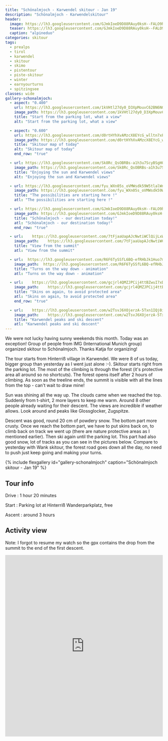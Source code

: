 ```yaml
---
title: "Schönalmjoch - Karwendel skitour - Jan 19"
description: "Schönalmjoch - Karwendelskitour"
header:
  image: https://lh3.googleusercontent.com/GJmkIoeD9D88RAuy0ksH--FALO9hhvqhZ_rKfKCJhPd_WTJmO5BEykgE52zQT2hckorHBbC0RBDEJaLJZdp7PtGMQVVIbXgkisvhQZJxX2CiOM_xz4LhjDfUh7z6Gyx_8DkDPuOimEmk5QJPgnycgdNRoKpRbIOtgvkJih4CmCwDYPfVc1L_WQnYzih67stGwjL58PNY-A6O-4_bA2yaxJNBAHX5QSReJY6ps1s5lMdUOeTZVvWukjtEP3mgSCY-VrTPqM_YyPG3ZFUcVz53Ab-bdZjycDFYVVbhjl2UQQj7_KCP_VBwgDnKOKq8_cq_OOcg2poSh3qy36xBiMlECd9XtwFeWFYNF-EIzb5qh1HSdJtl6u-8tNp5b-hjwCWSaY-17C3EN2T3L-mTu4iQpU0WDe0njWVP9q0lxuFjLlE3mB85IL5bS-dce4WD7f7IYeaIz5qmQomC1NClfP_Qer3vo7FAM_SKYlujgijwkCACFFoh56txcOfb6NTnzqUkU8b1sZtp1DC0WHEygzQ5kpuisbn1myII-l-rlIiIUXtXnC2Q7bPgp3RgB5sVEHgEWgHsZwEBVRfURSa50hfZ6WjxDnuEtjxvDvX_KvDDfzMJitSYKglThZf5dRt_nSn3ieW3-834u_FuXeptks_hIyemXZsK3oDD2kdrGnJl77cBPj3xxNP6-_4EQeMG9KcYqd3tuSEx1jLXmUc7IiY=w2126-h1542-no
  teaser: https://lh3.googleusercontent.com/GJmkIoeD9D88RAuy0ksH--FALO9hhvqhZ_rKfKCJhPd_WTJmO5BEykgE52zQT2hckorHBbC0RBDEJaLJZdp7PtGMQVVIbXgkisvhQZJxX2CiOM_xz4LhjDfUh7z6Gyx_8DkDPuOimEmk5QJPgnycgdNRoKpRbIOtgvkJih4CmCwDYPfVc1L_WQnYzih67stGwjL58PNY-A6O-4_bA2yaxJNBAHX5QSReJY6ps1s5lMdUOeTZVvWukjtEP3mgSCY-VrTPqM_YyPG3ZFUcVz53Ab-bdZjycDFYVVbhjl2UQQj7_KCP_VBwgDnKOKq8_cq_OOcg2poSh3qy36xBiMlECd9XtwFeWFYNF-EIzb5qh1HSdJtl6u-8tNp5b-hjwCWSaY-17C3EN2T3L-mTu4iQpU0WDe0njWVP9q0lxuFjLlE3mB85IL5bS-dce4WD7f7IYeaIz5qmQomC1NClfP_Qer3vo7FAM_SKYlujgijwkCACFFoh56txcOfb6NTnzqUkU8b1sZtp1DC0WHEygzQ5kpuisbn1myII-l-rlIiIUXtXnC2Q7bPgp3RgB5sVEHgEWgHsZwEBVRfURSa50hfZ6WjxDnuEtjxvDvX_KvDDfzMJitSYKglThZf5dRt_nSn3ieW3-834u_FuXeptks_hIyemXZsK3oDD2kdrGnJl77cBPj3xxNP6-_4EQeMG9KcYqd3tuSEx1jLXmUc7IiY=w2126-h1542-no
  caption: "alpineduo"
categories: skitour
tags:
  - prealps
  - tirol
  - karwendel
  - skitour
  - skimo
  - pistentour
  - piste-skitour
  - winter
  - earnyourturns
  - spitzingsee
classes: wide
gallery-schonalmjoch:
  - aspect: "0.400"
    url: https://lh3.googleusercontent.com/1kVHtl27dy0_D3XpMouvC62BN6NGmEWcDzhF7MYJ6mMmQrxgzbRIgBSpX42is--OpujLJGo-LoGAr7r8c9Brd-dGQ6VDl3oIv3O13Y2ITzG6C6xJeBlDy4A9iWGusTk-Zn1yF-8iLgOVm7fRn8egWsyEk5QSHVZ7q4ejwo4rjPaFurUNzQgvbyGp6p_nZ7BSxQBaj9vMp3OdCq8RLQ2OaIWhKQsbPb5OEBPn_TzmDGCWAyBc7ZYncsDLlO-foAXbUK0lbY2PzeiqVZiln855woJVBuzamSHS6KtxFOIa8c33VDHXxNBzT3Fxt2Yg-X6oFAxr7XqHgdnSKF40tVCxxX0ASTRRfLL4tCj3WDbBD2l00AwMO-JVrejYO-C60dX1L9u2pZecPfvg-mNQ-zxURkGFW7h7ze2VQaPHxn9u7sfvXzcYQmy0dWutTQlmDHa-msS7h9BXfBZdk7jR68nRrk-onIlQhMNSSbsl0Nvdht8oVoe60_5PA9lvRgCmXaAUrUYH4eJLfrIgm_zurIN5X_pIE30BNdgDkFPk-JvnccdKElAZmMakqUInikkQWr5BoeT_QyMhkI2Sum3z7k4jBxURxmoE8mC7Zw8fmW19MEPsCMqTOr4kzQLWljuznWZA5uZMCBBHXlr-RDwG_ctOK0k04Q=w1158-h1542-no
    image_path: https://lh3.googleusercontent.com/1kVHtl27dy0_D3XpMouvC62BN6NGmEWcDzhF7MYJ6mMmQrxgzbRIgBSpX42is--OpujLJGo-LoGAr7r8c9Brd-dGQ6VDl3oIv3O13Y2ITzG6C6xJeBlDy4A9iWGusTk-Zn1yF-8iLgOVm7fRn8egWsyEk5QSHVZ7q4ejwo4rjPaFurUNzQgvbyGp6p_nZ7BSxQBaj9vMp3OdCq8RLQ2OaIWhKQsbPb5OEBPn_TzmDGCWAyBc7ZYncsDLlO-foAXbUK0lbY2PzeiqVZiln855woJVBuzamSHS6KtxFOIa8c33VDHXxNBzT3Fxt2Yg-X6oFAxr7XqHgdnSKF40tVCxxX0ASTRRfLL4tCj3WDbBD2l00AwMO-JVrejYO-C60dX1L9u2pZecPfvg-mNQ-zxURkGFW7h7ze2VQaPHxn9u7sfvXzcYQmy0dWutTQlmDHa-msS7h9BXfBZdk7jR68nRrk-onIlQhMNSSbsl0Nvdht8oVoe60_5PA9lvRgCmXaAUrUYH4eJLfrIgm_zurIN5X_pIE30BNdgDkFPk-JvnccdKElAZmMakqUInikkQWr5BoeT_QyMhkI2Sum3z7k4jBxURxmoE8mC7Zw8fmW19MEPsCMqTOr4kzQLWljuznWZA5uZMCBBHXlr-RDwG_ctOK0k04Q=w1158-h1542-no
    title: "Start from the parking lot, what a view"
    alt: "Start from the parking lot, what a view"

  - aspect: "0.600"
    url: https://lh3.googleusercontent.com/d0rtHYhXvAMzcX8EYcG_wlltn7xPzhPIurKbhzy9tJ3eVLz7OXeksW9REXTPoJbta8f3KlKsHX-jvTXcV_Vl5Dn_3-nRJPWOsfianf5_datOSjAFl0W5b_eYUvesh6R7nnNEmbD3jj4vCC6f2VlXAD7EDhor6WYcxmcSFjFkKBO3vZm330__VZfWocSoIW31BF8JZ7jhhtPmQdZJAFuvjuJ3bPB3As6sPIUeyQIfOG1iXWxLJyaz6HY5ZD6UPL_k0iF2xqQJpgFZ_t-6KB78ZOjeBKoj2zASNMj81mQK7pJM5_tNCvQRLSssqU9h-qObqyrc_eEPMR_QeDu3P8IZhQoNuocUFwm7Y7myTdDLGJGiF7qsuI2kvS9WuW9VqNjgl0Gec_H2G-nco4nUQrrNZ-JuehNvDyo_L0AzdqoQGaC7DTmI8CBmFI7OloXn3BHEXmHqf-5ufppZ9mHhrD0hMnt5hH15K71JHAZ92GB2Hb8tDhkS5bnuVsqLyv5T-TV8A08cOi58ZOff7en0ClQXBKI_YO68Fi9E0blQnO2XGTdlRlEGjnGVy6jJ4GbFsn_o785D6JnroiM3dlVtuY5b9weuJcsIf8Jz2O9VYS_9K9Z378KmeuAY75FwPow2j32MmHwI_HFnFRj2f8N0fo_M5dJbIcsYVA2bkajYLKl7ZHgV-pAhe164epe-kuBClKCLjOl8NkU-PzjDCsRiafTd2jjp5w=w2056-h1542-no
    image_path: https://lh3.googleusercontent.com/d0rtHYhXvAMzcX8EYcG_wlltn7xPzhPIurKbhzy9tJ3eVLz7OXeksW9REXTPoJbta8f3KlKsHX-jvTXcV_Vl5Dn_3-nRJPWOsfianf5_datOSjAFl0W5b_eYUvesh6R7nnNEmbD3jj4vCC6f2VlXAD7EDhor6WYcxmcSFjFkKBO3vZm330__VZfWocSoIW31BF8JZ7jhhtPmQdZJAFuvjuJ3bPB3As6sPIUeyQIfOG1iXWxLJyaz6HY5ZD6UPL_k0iF2xqQJpgFZ_t-6KB78ZOjeBKoj2zASNMj81mQK7pJM5_tNCvQRLSssqU9h-qObqyrc_eEPMR_QeDu3P8IZhQoNuocUFwm7Y7myTdDLGJGiF7qsuI2kvS9WuW9VqNjgl0Gec_H2G-nco4nUQrrNZ-JuehNvDyo_L0AzdqoQGaC7DTmI8CBmFI7OloXn3BHEXmHqf-5ufppZ9mHhrD0hMnt5hH15K71JHAZ92GB2Hb8tDhkS5bnuVsqLyv5T-TV8A08cOi58ZOff7en0ClQXBKI_YO68Fi9E0blQnO2XGTdlRlEGjnGVy6jJ4GbFsn_o785D6JnroiM3dlVtuY5b9weuJcsIf8Jz2O9VYS_9K9Z378KmeuAY75FwPow2j32MmHwI_HFnFRj2f8N0fo_M5dJbIcsYVA2bkajYLKl7ZHgV-pAhe164epe-kuBClKCLjOl8NkU-PzjDCsRiafTd2jjp5w=w2056-h1542-no
    title: "Skitour map of today"
    alt: "Skitour map of today"
    end_row: "true"

  - url: https://lh3.googleusercontent.com/Sk8Rc_QsOBRBs-a1h3u7ScyBSgH0CBkKwis7rmiU3vTYq39SE6BM9y8wpIRyYPTH7nXbCCJzoRztCp0P5LXEOubhOdoqAVqLyTWybA-ZLuNv-u6wrLmtWHyoMrvYYjRV-2hWwSOK5em1i8YkrFphWK2KGLaDvxmTq9_ak7Ez7M6FP-qvmaw8NT3rkFQ2a6Psf5H_4PwZTAg7uPj8Q4Uc2mE6LVFvNEbzg5u8yPIIYaJz1ik6I063z3otxYD85Iss2IAZQ8_2e7xrtMnLsW9BZkZe4H-AwLMWsAcBAE7Fl8muo1XrbWNr_iC0vcAsFijRosn0xGqG3Egj0lXEpQTVWIs4E0fcsMmQ_hV549dEyv73vEKCy9N-auPib2Qw-sIaixC9bFk4lMgV2POc-ibdJSdcAVPf_EHNb4hgEMJB_lay3SIeyZzGhlJzTtVElzqAi8MgvetXSqtfQpCmW3WpK2-kUsQtajotfncFz4Cti7ySM060p93ugCTM_BsyN7FnMkUBATBfete9rbj-gCWykziY2_ZrudKzJSsd8vuZ_EvfVTHjVpno4QVQZvazpWhj-NdwtwzJ8bLN5IyMLbYXfnsB3cJcDNHs1F_cdzN1iNchGNXCV8ojHTPpSjtYxvWkfIOrifC1CUjTeYTaeg-s20jSng=w1158-h1542-no
    image_path: https://lh3.googleusercontent.com/Sk8Rc_QsOBRBs-a1h3u7ScyBSgH0CBkKwis7rmiU3vTYq39SE6BM9y8wpIRyYPTH7nXbCCJzoRztCp0P5LXEOubhOdoqAVqLyTWybA-ZLuNv-u6wrLmtWHyoMrvYYjRV-2hWwSOK5em1i8YkrFphWK2KGLaDvxmTq9_ak7Ez7M6FP-qvmaw8NT3rkFQ2a6Psf5H_4PwZTAg7uPj8Q4Uc2mE6LVFvNEbzg5u8yPIIYaJz1ik6I063z3otxYD85Iss2IAZQ8_2e7xrtMnLsW9BZkZe4H-AwLMWsAcBAE7Fl8muo1XrbWNr_iC0vcAsFijRosn0xGqG3Egj0lXEpQTVWIs4E0fcsMmQ_hV549dEyv73vEKCy9N-auPib2Qw-sIaixC9bFk4lMgV2POc-ibdJSdcAVPf_EHNb4hgEMJB_lay3SIeyZzGhlJzTtVElzqAi8MgvetXSqtfQpCmW3WpK2-kUsQtajotfncFz4Cti7ySM060p93ugCTM_BsyN7FnMkUBATBfete9rbj-gCWykziY2_ZrudKzJSsd8vuZ_EvfVTHjVpno4QVQZvazpWhj-NdwtwzJ8bLN5IyMLbYXfnsB3cJcDNHs1F_cdzN1iNchGNXCV8ojHTPpSjtYxvWkfIOrifC1CUjTeYTaeg-s20jSng=w1158-h1542-no
    title: "Enjoying the sun and Karwendel views"
    alt: "Enjoying the sun and Karwendel views"

  - url: https://lh3.googleusercontent.com/fyu_WXn05s_oVMWsdk59W5tlalWnFo_mkVB1oetA7OhI8z4b8_dm3ROyLOYBuXSHxUHFBWMVuW_FvriYWiT4sg8o-trb8BAPnihp5x4XEQ9v0rx77hE8vI9XuNcVRDeVOkCcsfj1wxO4df478FuUbKltMzAq1Wwhp2erC0qBD2FIS4jxrCtbovRDBjuMsoZ1COU-qpJ0eGdnjUJ8g1cnSs0sHdiTy1IKVV-Sk_Xd0v_iQEeEGmDhabV3NILgtGhezvPCxb0awa-U9DsMrRMnet33LXrLhbpEsn-uEyvtJqQQA2A_zwT3rbDrboOV04iynfSrJnQb7-crL19F2v5J-cNzdzPb1_xY59AzQzUx3VEBAQGBtLvDmhzBQCOYag6o9cQGLPGVxTuop_-evr1Qcj8hu28hTtNo2eXJB0iXDRqqhRkAT-sO1bVLn4OQ8QxBjp1K7ef5a739GCcrEWZxLJs-jo1cudMtefwaJIMsK1bNWEpg3IyClrwxSV9E97UDcBWP6ImAhRjdlwU1KXHfEyAY9aL7nLyUhGjuW99dj1AJiW5-mlG4mCvOsohpeEbVRq1USLefrEr3_iEpH8XOiYHbnqo8fGMFyApaMaT7RzHr8wyHeiua4_-EZaWVdwyu-OARW1CI9dSrI7UWZWrEgeScKg=w1158-h1542-no
    image_path: https://lh3.googleusercontent.com/fyu_WXn05s_oVMWsdk59W5tlalWnFo_mkVB1oetA7OhI8z4b8_dm3ROyLOYBuXSHxUHFBWMVuW_FvriYWiT4sg8o-trb8BAPnihp5x4XEQ9v0rx77hE8vI9XuNcVRDeVOkCcsfj1wxO4df478FuUbKltMzAq1Wwhp2erC0qBD2FIS4jxrCtbovRDBjuMsoZ1COU-qpJ0eGdnjUJ8g1cnSs0sHdiTy1IKVV-Sk_Xd0v_iQEeEGmDhabV3NILgtGhezvPCxb0awa-U9DsMrRMnet33LXrLhbpEsn-uEyvtJqQQA2A_zwT3rbDrboOV04iynfSrJnQb7-crL19F2v5J-cNzdzPb1_xY59AzQzUx3VEBAQGBtLvDmhzBQCOYag6o9cQGLPGVxTuop_-evr1Qcj8hu28hTtNo2eXJB0iXDRqqhRkAT-sO1bVLn4OQ8QxBjp1K7ef5a739GCcrEWZxLJs-jo1cudMtefwaJIMsK1bNWEpg3IyClrwxSV9E97UDcBWP6ImAhRjdlwU1KXHfEyAY9aL7nLyUhGjuW99dj1AJiW5-mlG4mCvOsohpeEbVRq1USLefrEr3_iEpH8XOiYHbnqo8fGMFyApaMaT7RzHr8wyHeiua4_-EZaWVdwyu-OARW1CI9dSrI7UWZWrEgeScKg=w1158-h1542-no
    title: "The possibilities are starting here !"
    atl: "The possibilities are starting here !"

  - url: https://lh3.googleusercontent.com/GJmkIoeD9D88RAuy0ksH--FALO9hhvqhZ_rKfKCJhPd_WTJmO5BEykgE52zQT2hckorHBbC0RBDEJaLJZdp7PtGMQVVIbXgkisvhQZJxX2CiOM_xz4LhjDfUh7z6Gyx_8DkDPuOimEmk5QJPgnycgdNRoKpRbIOtgvkJih4CmCwDYPfVc1L_WQnYzih67stGwjL58PNY-A6O-4_bA2yaxJNBAHX5QSReJY6ps1s5lMdUOeTZVvWukjtEP3mgSCY-VrTPqM_YyPG3ZFUcVz53Ab-bdZjycDFYVVbhjl2UQQj7_KCP_VBwgDnKOKq8_cq_OOcg2poSh3qy36xBiMlECd9XtwFeWFYNF-EIzb5qh1HSdJtl6u-8tNp5b-hjwCWSaY-17C3EN2T3L-mTu4iQpU0WDe0njWVP9q0lxuFjLlE3mB85IL5bS-dce4WD7f7IYeaIz5qmQomC1NClfP_Qer3vo7FAM_SKYlujgijwkCACFFoh56txcOfb6NTnzqUkU8b1sZtp1DC0WHEygzQ5kpuisbn1myII-l-rlIiIUXtXnC2Q7bPgp3RgB5sVEHgEWgHsZwEBVRfURSa50hfZ6WjxDnuEtjxvDvX_KvDDfzMJitSYKglThZf5dRt_nSn3ieW3-834u_FuXeptks_hIyemXZsK3oDD2kdrGnJl77cBPj3xxNP6-_4EQeMG9KcYqd3tuSEx1jLXmUc7IiY=w2126-h1542-no
    image_path: https://lh3.googleusercontent.com/GJmkIoeD9D88RAuy0ksH--FALO9hhvqhZ_rKfKCJhPd_WTJmO5BEykgE52zQT2hckorHBbC0RBDEJaLJZdp7PtGMQVVIbXgkisvhQZJxX2CiOM_xz4LhjDfUh7z6Gyx_8DkDPuOimEmk5QJPgnycgdNRoKpRbIOtgvkJih4CmCwDYPfVc1L_WQnYzih67stGwjL58PNY-A6O-4_bA2yaxJNBAHX5QSReJY6ps1s5lMdUOeTZVvWukjtEP3mgSCY-VrTPqM_YyPG3ZFUcVz53Ab-bdZjycDFYVVbhjl2UQQj7_KCP_VBwgDnKOKq8_cq_OOcg2poSh3qy36xBiMlECd9XtwFeWFYNF-EIzb5qh1HSdJtl6u-8tNp5b-hjwCWSaY-17C3EN2T3L-mTu4iQpU0WDe0njWVP9q0lxuFjLlE3mB85IL5bS-dce4WD7f7IYeaIz5qmQomC1NClfP_Qer3vo7FAM_SKYlujgijwkCACFFoh56txcOfb6NTnzqUkU8b1sZtp1DC0WHEygzQ5kpuisbn1myII-l-rlIiIUXtXnC2Q7bPgp3RgB5sVEHgEWgHsZwEBVRfURSa50hfZ6WjxDnuEtjxvDvX_KvDDfzMJitSYKglThZf5dRt_nSn3ieW3-834u_FuXeptks_hIyemXZsK3oDD2kdrGnJl77cBPj3xxNP6-_4EQeMG9KcYqd3tuSEx1jLXmUc7IiY=w2126-h1542-no
    title: "Schönalmjoch - our destination today!"
    atl: "Schönalmjoch - our destination today!"
    end_row: "true"

  - url:    https://lh3.googleusercontent.com/7tFjaaUapAJcNwtiWClQijLxWfymc-TyPxjxhY3pESL-MPpti_wdtrCFo_JvKnr-LaNOyogRv6FuyCykTjukwFEQ-6W6DNt0ZLyZea1JK4LFN_lDf36v73G91b2sfEHWqAqS-RCMOpJXthTCFu1YvHPs8A6PR5GkeTA4FGk4jkGF10jVfrWhiLZObS2bJIYRqiYMDP29mmxPvRmSM0-OJO95PEb6BICLoznLzmV8dtC-FzJA2zkH1Lu9B0GxDkSFQz33P4kQHb2x4GMb0BPGBcjX24ceDdZy6Jh-qo7A_kkugOa-fOostS5sO-Z9BcXL9b8DRK95SDEprkShTlx7uHkKq_nINuTD49AWMSpyqStYiicN6m-roqhTZPd69x58oYyqdLmRegz5W1LTctj9iin1yDvFjWi2z1njZVEAratqskqmYvfyYYP8T7kOWUDLB6FyAPfymCq60mNzj1ZoszOwUOv7qYWdZcyTc9TAwfaou3vJmsx2YGNZuWrybA1LEl8T5eIOqRJEERU460wiV0WzaV52q4xEubWSeXOLFe0XAV858JltFxAmyK7j-O8fGvQJOuZwCMURLtq4Iekuv0DhtcCTah70Xi-p_fKWtHp2En3JBHncP-7HFM9Y4snveftemY61bt3VttoCc7SHz22z7g=w2056-h1542-no
    image_path:    https://lh3.googleusercontent.com/7tFjaaUapAJcNwtiWClQijLxWfymc-TyPxjxhY3pESL-MPpti_wdtrCFo_JvKnr-LaNOyogRv6FuyCykTjukwFEQ-6W6DNt0ZLyZea1JK4LFN_lDf36v73G91b2sfEHWqAqS-RCMOpJXthTCFu1YvHPs8A6PR5GkeTA4FGk4jkGF10jVfrWhiLZObS2bJIYRqiYMDP29mmxPvRmSM0-OJO95PEb6BICLoznLzmV8dtC-FzJA2zkH1Lu9B0GxDkSFQz33P4kQHb2x4GMb0BPGBcjX24ceDdZy6Jh-qo7A_kkugOa-fOostS5sO-Z9BcXL9b8DRK95SDEprkShTlx7uHkKq_nINuTD49AWMSpyqStYiicN6m-roqhTZPd69x58oYyqdLmRegz5W1LTctj9iin1yDvFjWi2z1njZVEAratqskqmYvfyYYP8T7kOWUDLB6FyAPfymCq60mNzj1ZoszOwUOv7qYWdZcyTc9TAwfaou3vJmsx2YGNZuWrybA1LEl8T5eIOqRJEERU460wiV0WzaV52q4xEubWSeXOLFe0XAV858JltFxAmyK7j-O8fGvQJOuZwCMURLtq4Iekuv0DhtcCTah70Xi-p_fKWtHp2En3JBHncP-7HFM9Y4snveftemY61bt3VttoCc7SHz22z7g=w2056-h1542-no
    title: "View from the summit"
    atl: "View from the summit"

  - url:  https://lh3.googleusercontent.com/R6F6TySSfL6BQ-efRHbJk1Huo7mEf-pqZoMlcJgcZChcsLX2rrSp6qV48rAOI5NJUmee1tFR7jB_nJ0pbIizY-skJ0MVtvLqh9x_TG7ZDJI6F6koOITRSfi9P6hJ1kPGl_ZC6pRhLYShKRcg8p9RXwS_1SOEhzUVd2-QLrPUNCwh11rMumGWou5ZhSr3g98migN72aGiyUwdw2KHeP9V1VdNChzSJfJa8m1iEG02omZck6YJmfc_nr6EgtjD9z7LQzgBc-HSl52O7IytWNCtueV3nn6YWF_xITyUEo_IwDU0Lt98-bxNnlQtqf7rKl_RoAylqyu11mdmXPXP1Bu5SY03eu6p12Bis37xzF5IXhNM-Q50LJj8S-KAYXnFUajT2btXaRbp1Kb44JIuUZK-mbrX2jygO4G0lMtkziiCHtQbT094KbRnlwAaJSADqyf3yEebeNxu7Y34CUFpGsCzUH3Ces1Yr2R7nDLzwVCclP2mOAVPWwU687DQ3A9B0RtoPKFbqzYz5MFYo3CsLRguGPpmIJr1WmREZ7IK7xjUqrx4DcHCQzBQVusWPZSI7UVn3Hd5KT_rf4rwUf7G9uqC4n9-QceG4oIJ1bVJP7CKZ57A31WI14c5y11WnDNiE7cQBx65q3DIG54zAkQzIYKwvVgN4w=w972-h730-no
    image_path:  https://lh3.googleusercontent.com/R6F6TySSfL6BQ-efRHbJk1Huo7mEf-pqZoMlcJgcZChcsLX2rrSp6qV48rAOI5NJUmee1tFR7jB_nJ0pbIizY-skJ0MVtvLqh9x_TG7ZDJI6F6koOITRSfi9P6hJ1kPGl_ZC6pRhLYShKRcg8p9RXwS_1SOEhzUVd2-QLrPUNCwh11rMumGWou5ZhSr3g98migN72aGiyUwdw2KHeP9V1VdNChzSJfJa8m1iEG02omZck6YJmfc_nr6EgtjD9z7LQzgBc-HSl52O7IytWNCtueV3nn6YWF_xITyUEo_IwDU0Lt98-bxNnlQtqf7rKl_RoAylqyu11mdmXPXP1Bu5SY03eu6p12Bis37xzF5IXhNM-Q50LJj8S-KAYXnFUajT2btXaRbp1Kb44JIuUZK-mbrX2jygO4G0lMtkziiCHtQbT094KbRnlwAaJSADqyf3yEebeNxu7Y34CUFpGsCzUH3Ces1Yr2R7nDLzwVCclP2mOAVPWwU687DQ3A9B0RtoPKFbqzYz5MFYo3CsLRguGPpmIJr1WmREZ7IK7xjUqrx4DcHCQzBQVusWPZSI7UVn3Hd5KT_rf4rwUf7G9uqC4n9-QceG4oIJ1bVJP7CKZ57A31WI14c5y11WnDNiE7cQBx65q3DIG54zAkQzIYKwvVgN4w=w972-h730-no
    title: "Turns on the way down - animation"
    atl: "Turns on the way down - animation"

  - url:    https://lh3.googleusercontent.com/gcjrl4QMZJPCij4ttBZwuI7xDngoA0zAVu9znOfuiAPQKCJAIQY349xXLEKkmyyGj4QG5ZQEzVll6hbeMxeXK9lsHm1JE3QJkAw12QhDDgkgEAY2oZK4pi1XyYFO0zEUwUw5MmGv83mSl2kihq9a8xEKlKTgbRsIGbP3getg0d145zRTEEQufJs2nyeMDbj_SDhqThQx9_3DnTuScOO9JmN_nuz7ZB2N0g4RcdtVdJFXZ-nWEbYZVQZvpz6uKpKaazwC6mlhL2QlNV0_GiC1WD7jop35b6qkHhljHxOW2RXoDCeykDChhgWbTR6YeQXLl9833sUO5F3XeDFmPA2N0dz-wYWrtcfMlOlWUmwXVhZetizYMTz0gQ4YDfDFhUY70GJl20-0dZgyX97GOC2uHnWgGmJrpCimmUo_bwVFb5izNFtk-wEvV-Nbw_CpAf4QbBHzoVqD7C6EaH2iM67NBBerM0KKevZAaLz-i5YTEDTk6NcDmZAFcZVrXVcCudq-VDSvMIUELNyW6ReS_Z-HWA9JCVN9nh4VfEUvsle0BgohONvvsZzYk-M7INc76wsZRLsRgLEkQAE9wT5yvZRFfBKFIg_vFP5kWuQeDbJrMAmfyN3ZdtGL1bM5Pf0KxBu4iXWAcDftsAXpzhneLTjIGfDM8w=w1158-h1542-no
    image_path:    https://lh3.googleusercontent.com/gcjrl4QMZJPCij4ttBZwuI7xDngoA0zAVu9znOfuiAPQKCJAIQY349xXLEKkmyyGj4QG5ZQEzVll6hbeMxeXK9lsHm1JE3QJkAw12QhDDgkgEAY2oZK4pi1XyYFO0zEUwUw5MmGv83mSl2kihq9a8xEKlKTgbRsIGbP3getg0d145zRTEEQufJs2nyeMDbj_SDhqThQx9_3DnTuScOO9JmN_nuz7ZB2N0g4RcdtVdJFXZ-nWEbYZVQZvpz6uKpKaazwC6mlhL2QlNV0_GiC1WD7jop35b6qkHhljHxOW2RXoDCeykDChhgWbTR6YeQXLl9833sUO5F3XeDFmPA2N0dz-wYWrtcfMlOlWUmwXVhZetizYMTz0gQ4YDfDFhUY70GJl20-0dZgyX97GOC2uHnWgGmJrpCimmUo_bwVFb5izNFtk-wEvV-Nbw_CpAf4QbBHzoVqD7C6EaH2iM67NBBerM0KKevZAaLz-i5YTEDTk6NcDmZAFcZVrXVcCudq-VDSvMIUELNyW6ReS_Z-HWA9JCVN9nh4VfEUvsle0BgohONvvsZzYk-M7INc76wsZRLsRgLEkQAE9wT5yvZRFfBKFIg_vFP5kWuQeDbJrMAmfyN3ZdtGL1bM5Pf0KxBu4iXWAcDftsAXpzhneLTjIGfDM8w=w1158-h1542-no
    title: "Skins on again, to avoid protected area"
    atl: "Skins on again, to avoid protected area"
    end_row: "true"

  - url:    https://lh3.googleusercontent.com/w2TsvJ6XOjerzA-5Txn1IQj0i1kaJ-9cd8lQlUa6YgfQdEOgKJwEZH69uKBOxE-y8-F4SgkFCuErYqjO0I1edkIujxy2aWqoqTtvkwNMzgL_cDJsFSm8ZL-T-NGY1uphPSy8RSayIkXS6BQY3bdOpHU9r0e9TG9gRN-3FLnmuJIhpQs9MF3Shkk9zt5VwFtU1ioC9w3CBh_M9R9vAk0ysOM4fDPrn-3a-zpVgX73pE_ay8DuqzeQpwtSQg18PsPqyDck2j1bdczDNLgV6lfRRI5Wwhjvm4qvYRrDejsTqQR7VQ4bipuDOMoOFcZIMxNmQfV0U5aI9TDxwgWopJldMC2uECoEEp0FDdTjWF0ve1fvxlRVcpDbRRem9PD5JESl1QDNFyzxcnc1zp32EjC4B7H0lHFuqE82XSLE00WwyGkcDaM4AvgF1z2FT_8SksheiGlDq2ScwTt-Ou7OADwjE7C_rff7t4WKWz-EWWGQyYccTae3036J13z9uitKhOrbIwpmxWRc1UA3gysiOqfjy30lzzfMwgKnY7CRFew4AD3wB34COy0cR8Wp-Yr0lOfz_AEP36iBwQfQ8IZ9KA2hx51Vd7B3FVjD2TYkDzacR8Q1wv8VTyUICu5hsz-X72l7OcOW7zfBfKAdwnu4wr1PpCKV5A=w2056-h1542-no
    image_path:    https://lh3.googleusercontent.com/w2TsvJ6XOjerzA-5Txn1IQj0i1kaJ-9cd8lQlUa6YgfQdEOgKJwEZH69uKBOxE-y8-F4SgkFCuErYqjO0I1edkIujxy2aWqoqTtvkwNMzgL_cDJsFSm8ZL-T-NGY1uphPSy8RSayIkXS6BQY3bdOpHU9r0e9TG9gRN-3FLnmuJIhpQs9MF3Shkk9zt5VwFtU1ioC9w3CBh_M9R9vAk0ysOM4fDPrn-3a-zpVgX73pE_ay8DuqzeQpwtSQg18PsPqyDck2j1bdczDNLgV6lfRRI5Wwhjvm4qvYRrDejsTqQR7VQ4bipuDOMoOFcZIMxNmQfV0U5aI9TDxwgWopJldMC2uECoEEp0FDdTjWF0ve1fvxlRVcpDbRRem9PD5JESl1QDNFyzxcnc1zp32EjC4B7H0lHFuqE82XSLE00WwyGkcDaM4AvgF1z2FT_8SksheiGlDq2ScwTt-Ou7OADwjE7C_rff7t4WKWz-EWWGQyYccTae3036J13z9uitKhOrbIwpmxWRc1UA3gysiOqfjy30lzzfMwgKnY7CRFew4AD3wB34COy0cR8Wp-Yr0lOfz_AEP36iBwQfQ8IZ9KA2hx51Vd7B3FVjD2TYkDzacR8Q1wv8VTyUICu5hsz-X72l7OcOW7zfBfKAdwnu4wr1PpCKV5A=w2056-h1542-no
    title: "Karwendel peaks and ski descent"
    atl: "Karwendel peaks and ski descent"
---
```


We were not lucky having sunny weekends this month. Today was an exception! Group of people from IMG (International Munich group) organized skitour to Schönalmjoch. Thanks Katja for organizing!

 The tour starts from Hinterriß village in Karwendel. We were 8 of us today, bigger group than yesterday as I went just alone :-). Skitour starts right from the parking lot. The most of the climbing is through the forest (it's protective area all around so no shortcuts). The forest opens itself after 2 hours of climbing. As soon as the treeline ends, the summit is visible with all the lines from the top - can't wait to draw mine!

Sun was shining all the way up. The clouds came when we reached the top. Suddenly from t-shirt, 2 more layers to keep me warm. Around 8 other people already waiting for their descent. The views are incredible if weather allows. Look around and peaks like  Glossglocker, Zugspitze.

Descent was good, round 20 cm of powdery snow. The bottom part more crusty. Once we reach the bottom part, we have to put skins back on, to climb back on track we went up (there are nature protective areas as I mentioned earlier). Then ski again until the parking lot. This part had also good snow, lot of tracks as you can see in the pictures below. Compare to yesterday with Wank skitour, the forest road goes down all the day, no need to push just keep going and making your turns.


{% include flexgallery id="gallery-schonalmjoch" caption="Schönalmjoch skitour - Jan 19" %}

## Tour info

Drive
: 1 hour 20 minutes

Start
: Parking lot at Hinterriß Wanderparkplatz, free

Ascent
: around 3 hours 

## Activity view

Note: I forgot to resume my watch so the gpx contains the drop from the summit to the end of the first descent.

<iframe src="https://www.komoot.com/tour/55383408/embed?profile=1" width="100%" height="580" frameborder="0" scrolling="no"></iframe>
